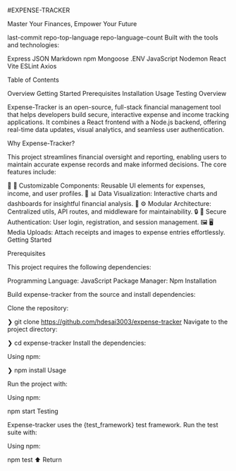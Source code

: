 #EXPENSE-TRACKER

Master Your Finances, Empower Your Future

last-commit repo-top-language repo-language-count
Built with the tools and technologies:

Express JSON Markdown npm Mongoose .ENV
JavaScript Nodemon React Vite ESLint Axios

Table of Contents

Overview
Getting Started
Prerequisites
Installation
Usage
Testing
Overview

Expense-Tracker is an open-source, full-stack financial management tool that helps developers build secure, interactive expense and income tracking applications. It combines a React frontend with a Node.js backend, offering real-time data updates, visual analytics, and seamless user authentication.

Why Expense-Tracker?

This project streamlines financial oversight and reporting, enabling users to maintain accurate expense records and make informed decisions. The core features include:

🧩 🔧 Customizable Components: Reusable UI elements for expenses, income, and user profiles.
🎯 📊 Data Visualization: Interactive charts and dashboards for insightful financial analysis.
🚀 ⚙️ Modular Architecture: Centralized utils, API routes, and middleware for maintainability.
🔒 🔑 Secure Authentication: User login, registration, and session management.
🖼️ 🖥️ Media Uploads: Attach receipts and images to expense entries effortlessly.
Getting Started

Prerequisites

This project requires the following dependencies:

Programming Language: JavaScript
Package Manager: Npm
Installation

Build expense-tracker from the source and install dependencies:

Clone the repository:

❯ git clone https://github.com/hdesai3003/expense-tracker
Navigate to the project directory:

❯ cd expense-tracker
Install the dependencies:

Using npm:

❯ npm install
Usage

Run the project with:

Using npm:

npm start
Testing

Expense-tracker uses the {test_framework} test framework. Run the test suite with:

Using npm:

npm test
⬆ Return

